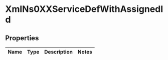 
# XmlNs0XXServiceDefWithAssignedId

## Properties
Name | Type | Description | Notes
------------ | ------------- | ------------- | -------------




